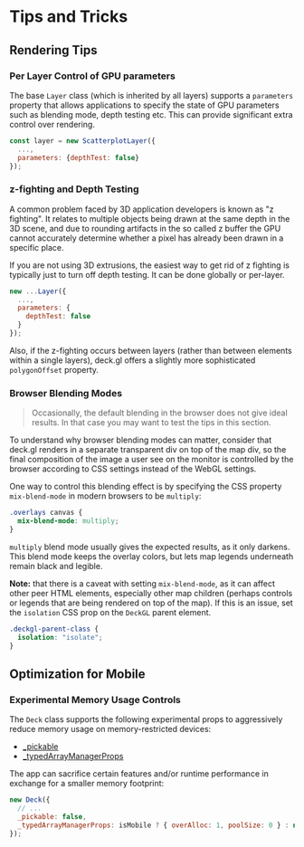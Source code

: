 # Tips and Tricks

## Rendering Tips

### Per Layer Control of GPU parameters

The base `Layer` class (which is inherited by all layers) supports a `parameters` property that allows applications to specify the state of GPU parameters such as blending mode, depth testing etc. This can provide significant extra control over rendering.

```js
const layer = new ScatterplotLayer({
  ...,
  parameters: {depthTest: false}
});
```

### z-fighting and Depth Testing

A common problem faced by 3D application developers is known as "z fighting". It relates to multiple objects being drawn at the same depth in the 3D scene, and due to rounding artifacts in the so called z buffer the GPU cannot accurately determine whether a pixel has already been drawn in a specific place.

If you are not using 3D extrusions, the easiest way to get rid of z fighting is typically just to turn off depth testing. It can be done globally or per-layer.

```js
new ...Layer({
  ...,
  parameters: {
    depthTest: false
  }
});
```

Also, if the z-fighting occurs between layers (rather than between elements within a single layers), deck.gl offers a slightly more sophisticated `polygonOffset` property.

### Browser Blending Modes

> Occasionally, the default blending in the browser does not give ideal results. In that case you may want to test the tips in this section.

To understand why browser blending modes can matter, consider that deck.gl renders in a separate transparent div on top of the map div, so the final composition of the image a user see on the monitor is controlled by the browser according to CSS settings instead of the WebGL settings.

One way to control this blending effect is by specifying the CSS property `mix-blend-mode` in modern browsers to be `multiply`:

```css
.overlays canvas {
  mix-blend-mode: multiply;
}
```

`multiply` blend mode usually gives the expected results, as it only darkens. This blend mode keeps the overlay colors, but lets map legends underneath remain black and legible.

**Note:** that there is a caveat with setting `mix-blend-mode`, as it can affect other peer HTML elements, especially other map children (perhaps controls or legends that are being rendered on top of the map).
If this is an issue, set the `isolation` CSS prop on the `DeckGL` parent element.

```css
.deckgl-parent-class {
  isolation: "isolate";
}
```

## Optimization for Mobile

### Experimental Memory Usage Controls

The `Deck` class supports the following experimental props to aggressively reduce memory usage on memory-restricted devices:

- [\_pickable](../api-reference/core/deck.md#_pickable)
- [\_typedArrayManagerProps](../api-reference/core/deck.md#_typedarraymanagerprops)

The app can sacrifice certain features and/or runtime performance in exchange for a smaller memory footprint:

```js
new Deck({
  // ...
  _pickable: false,
  _typedArrayManagerProps: isMobile ? { overAlloc: 1, poolSize: 0 } : null,
});
```
